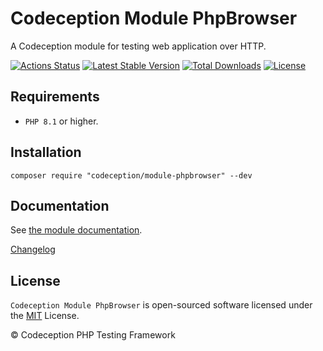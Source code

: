 # Codeception Module PhpBrowser

A Codeception module for testing web application over HTTP.

[![Actions Status](https://github.com/Codeception/module-phpbrowser/workflows/CI/badge.svg)](https://github.com/Codeception/module-phpbrowser/actions)
[![Latest Stable Version](https://poser.pugx.org/codeception/module-phpbrowser/v/stable)](https://github.com/Codeception/module-phpbrowser/releases)
[![Total Downloads](https://poser.pugx.org/codeception/module-phpbrowser/downloads)](https://packagist.org/packages/codeception/module-phpbrowser)
[![License](https://poser.pugx.org/codeception/module-phpbrowser/license)](/LICENSE)

## Requirements

* `PHP 8.1` or higher.

## Installation

```
composer require "codeception/module-phpbrowser" --dev
```

## Documentation

See [the module documentation](https://codeception.com/docs/modules/PhpBrowser).

[Changelog](https://github.com/Codeception/module-phpbrowser/releases)

## License

`Codeception Module PhpBrowser` is open-sourced software licensed under the [MIT](/LICENSE) License.

© Codeception PHP Testing Framework
